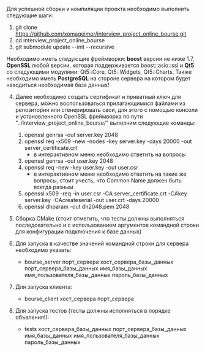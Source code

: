 Для успешной сборки и компиляции проекта необходимо выполнить следующие шаги:

1) git clone https://github.com/xomageimer/interview_project_online_bourse.git
2) cd interview_project_online_bourse
3) git submodule update --init --recursive

Необходимо иметь следующие фреймворки: **boost** версии не ниже 1.7, **OpenSSL** любой версии, которая поддерживается boost::asio::ssl и **Qt5** со следующими модулями: Qt5::Core, Qt5::Widgets, Qt5::Charts. Также необходимо иметь **PostgreSQL** на стороне сервера на котором будет находиться необходимая база данных!

4) Далее необходимо создать сертификат и приватный ключ для сервера, можно воспользоваться прилагающимися файлами из репозитория или сгенерировать свои, для этого с помощью консоли и установленного OpenSSL фреймворка по пути "../interview_project_online_bourse/" выполним следующие команды:
    1. openssl genrsa -out server.key 2048
    2. openssl req -x509 -new -nodes -key server.key -days 20000 -out server_certificate.crt
       - в интерактивном меню необходимо ответить на вопросы
    3. openssl genrsa -out user.key 2048
    4. openssl req -new -key user.key -out user.csr
       - в интерактивном меню необходимо ответить на такие же вопросы, стоит учесть, что Common Name должен быть всегда разным
    5. openssl x509 -req -in user.csr -CA server_certificate.crt -CAkey server.key -CAcreateserial -out user.crt -days 20000
    6. openssl dhparam -out dh2048.pem 2048
   
5) Сборка CMake (стоит отметить, что тесты должны выполняться последовательно и с использованием аргументов командной строки для конфигурации подключения к базе данных)
6) Для запуска в качестве значений командной строки для сервера необходимо указать:
    - bourse_server порт_сервера хост_сервера_базы_данных порт_сервера_базы_данных имя_базы_данных имя_пользователя_базы_данных пароль_базы_данных
7) Для запуска клиента:
    - bourse_client хост_сервера порт_сервера
8) Для запуска тестов (тесты должны исполняться в порядке объвления!):
    - tests хост_сервера_базы_данных порт_сервера_базы_данных имя_базы_данных имя_пользователя_базы_данных пароль_базы_данных
